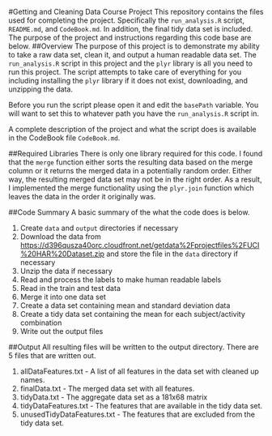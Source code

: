 #Getting and Cleaning Data Course Project
This repository contains the files used for completing the project.  Specifically the `run_analysis.R` script, `README.md`, and `CodeBook.md`.  In addition, the final tidy data set is included.  The purpose of the project and instructions regarding this code base are below.
##Overview
The purpose of this project is to demonstrate my ability to take a raw data set, clean it, and output a human readable data set.  The `run_analysis.R` script in this project and the `plyr` library is all you need to run this project. The script attempts to take care of everything for you including installing the `plyr` library if it does not exist, downloading, and unzipping the data.

Before you run the script please open it and edit the `basePath` variable.  You will want to set this to whatever path you have the `run_analysis.R` script in.  

A complete description of the project and what the script does is available in the CodeBook file `CodeBook.md`.

##Required Libraries
There is only one library required for this code.  I found that the `merge` function either sorts the resulting data based on the merge column or it returns the merged data in a potentially random order.  Either way, the resulting merged data set may not be in the right order.  As a result, I implemented the merge functionality using the `plyr.join` function which leaves the data in the order it originally was.

##Code Summary
A basic summary of the what the code does is below.
1. Create `data` and `output` directories if necessary
2. Download the data from https://d396qusza40orc.cloudfront.net/getdata%2Fprojectfiles%2FUCI%20HAR%20Dataset.zip and store the file in the `data` directory if necessary
3. Unzip the data if necessary
4. Read and process the labels to make human readable labels
5. Read in the train and test data
6. Merge it into one data set
7. Create a data set containing mean and standard deviation data
8. Create a tidy data set containing the mean for each subject/activity combination
9. Write out the output files

##Output
All resulting files will be written to the output directory.  There are 5 files that are written out.

1. allDataFeatures.txt - A list of all features in the data set with cleaned up names.
2. finalData.txt - The merged data set with all features.
3. tidyData.txt - The aggregate data set as a 181x68 matrix
4. tidyDataFeatures.txt - The features that are available in the tidy data set.
5. unusedTidyDataFeatures.txt - The features that are excluded from the tidy data set.

